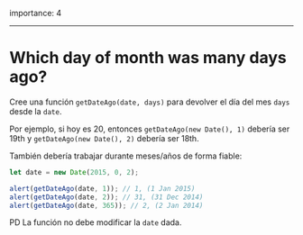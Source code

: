 importance: 4

---

# Which day of month was many days ago?

Cree una función `getDateAgo(date, days)` para devolver el día del mes `days` desde la `date`.

Por ejemplo, si hoy es 20, entonces `getDateAgo(new Date(), 1)` debería ser 19th y `getDateAgo(new Date(), 2)` debería ser 18th.

También debería trabajar durante meses/años de forma fiable:

```js
let date = new Date(2015, 0, 2);

alert(getDateAgo(date, 1)); // 1, (1 Jan 2015)
alert(getDateAgo(date, 2)); // 31, (31 Dec 2014)
alert(getDateAgo(date, 365)); // 2, (2 Jan 2014)
```

PD La función no debe modificar la `date` dada.
